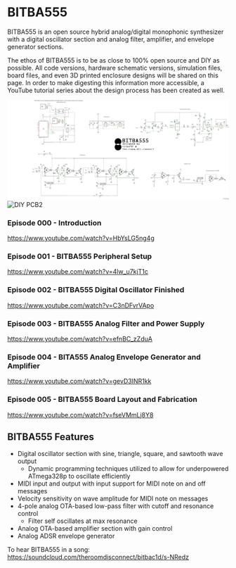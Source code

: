 # BITBA555
BITBA555 is an open source hybrid analog/digital monophonic synthesizer with a digital oscillator section and analog filter, amplifier, and envelope generator sections.

The ethos of BITBA555 is to be as close to 100% open source and DIY as possible. All code versions, hardware schematic versions, simulation files, board files, and even 3D printed enclosure designs will be shared on this page. In order to make digesting this information more accessible, a YouTube tutorial series about the design process has been created as well.

![Schematic](/BITBA555_tutorial5/Hardware/BITBA555_tutorial5_schem.png)
![DIY PCB2](/PCB_2.JPG)

### Episode 000 - Introduction
https://www.youtube.com/watch?v=HbYsLG5ng4g

### Episode 001 - BITBA555 Peripheral Setup
https://www.youtube.com/watch?v=4lw_u7kjT1c

### Episode 002 - BITBA555 Digital Oscillator Finished
https://www.youtube.com/watch?v=C3nDFvrVApo

### Episode 003 - BITBA555 Analog Filter and Power Supply
https://www.youtube.com/watch?v=efnBC_zZduA

### Episode 004 - BITA555 Analog Envelope Generator and Amplifier
https://www.youtube.com/watch?v=gevD3INR1kk

### Episode 005 - BITBA555 Board Layout and Fabrication
https://www.youtube.com/watch?v=fseVMmLj8Y8

## BITBA555 Features
* Digital oscillator section with sine, triangle, square, and sawtooth wave output
  * Dynamic programming techniques utilized to allow for underpowered ATmega328p to oscillate efficiently
* MIDI input and output with input support for MIDI note on and off messages
* Velocity sensitivity on wave amplitude for MIDI note on messages
* 4-pole analog OTA-based low-pass filter with cutoff and resonance control
  * Filter self oscillates at max resonance
* Analog OTA-based amplifier section with gain control
* Analog ADSR envelope generator 

To hear BITBA555 in a song: https://soundcloud.com/theroomdisconnect/bitbac1d/s-NRedz
